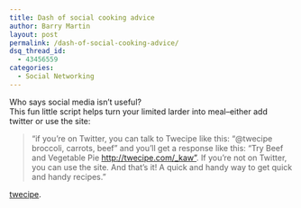 ```yaml
---
title: Dash of social cooking advice
author: Barry Martin
layout: post
permalink: /dash-of-social-cooking-advice/
dsq_thread_id:
  - 43456559
categories:
  - Social Networking
---
```

Who says social media isn&#8217;t useful?  
This fun little script helps turn your limited larder into meal–either add twitter or use the site:

> &#8220;if you’re on Twitter, you can talk to Twecipe like this: “@twecipe broccoli, carrots, beef” and you’ll get a response like this: “Try Beef and Vegetable Pie http://twecipe.com/_kaw”. If you’re not on Twitter, you can use the site. And that’s it! A quick and handy way to get quick and handy recipes.&#8221;

[twecipe][1].

 [1]: http://twecipe.com/#Lq7H